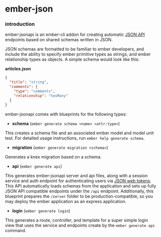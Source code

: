 # ember-json

### introduction

ember-jsonapi is an ember-cli addon for creating automatic [JSON API](http://jsonapi.org/) endpoints based on shared schemas written in JSON.

JSON schemas are formatted to be familiar to ember developers, and include the ability to specify ember primitive types as strings, and ember relationship types as objects. A simple schema would look like this:

**articles.json**
```JSON
{
  "title": "string",
  "comments": {
    "type": "comments",
    "relationship": "hasMany"
  }
}
```

ember-jsonapi comes with blueprints for the following types:

- **schema** (`ember generate schema <name> <attr:type>`)

This creates a schema file and an associated ember model and model unit test. For detailed usage instructions, run `ember help generate schema`.

- **migration** (`ember generate migration <schema>`)

Generates a knex migration based on a schema.

- **api** (`ember generate api`)

This generates ember-jsonapi server and api files, along with a session service and auth endpoint for authenticating users via [JSON web tokens](https://jwt.io/). This API automatically loads schemas from the application and sets up fully JSON API compatible endpoints under the `/api` endpoint. Additionally, this blueprint prepares the `/server` folder to be production-compatible, so you may deploy the ember application as an express application.

- **login** (`ember generate login`)

This generates a route, controller, and template for a super simple login view that uses the service and endpoints create by the `ember generate api` command.
